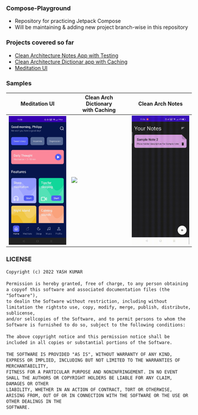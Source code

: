 ### **Compose-Playground**
- Repository for practicing Jetpack Compose
- Will be maintaining & adding new project branch-wise in this repository

### **Projects covered so far**
- [Clean Architecture Notes App with Testing](https://github.com/YashKr01/Compose-Notes-App-with-Testing)
- [Clean Architecture Dictionar app with Caching](https://github.com/YashKr01/Compose-Playground/tree/dictionary)
- [Meditation UI](https://github.com/YashKr01/Compose-Playground/tree/meditation_ui)

### **Samples**
| Meditation UI | Clean Arch Dictionary </br> with Caching | Clean Arch Notes |
 --------------|------------|------------|
 | <img height="350" align="center" src="samples/image_meditation_ui.jpg" /> | <img height="350" src="samples/video_dictionary.gif" />| <img height="350" src="samples/video_notes.gif" /> |

### **LICENSE**

```
Copyright (c) 2022 YASH KUMAR

Permission is hereby granted, free of charge, to any person obtaining a copyof this software and associated documentation files (the "Software"),
to dealin the Software without restriction, including without limitation the rightsto use, copy, modify, merge, publish, distribute, sublicense,
and/or sellcopies of the Software, and to permit persons to whom the Software is furnished to do so, subject to the following conditions:

The above copyright notice and this permission notice shall be included in all copies or substantial portions of the Software.

THE SOFTWARE IS PROVIDED "AS IS", WITHOUT WARRANTY OF ANY KIND, EXPRESS OR IMPLIED, INCLUDING BUT NOT LIMITED TO THE WARRANTIES OF MERCHANTABILITY,
FITNESS FOR A PARTICULAR PURPOSE AND NONINFRINGEMENT. IN NO EVENT SHALL THE AUTHORS OR COPYRIGHT HOLDERS BE LIABLE FOR ANY CLAIM, DAMAGES OR OTHER
LIABILITY, WHETHER IN AN ACTION OF CONTRACT, TORT OR OTHERWISE, ARISING FROM, OUT OF OR IN CONNECTION WITH THE SOFTWARE OR THE USE OR OTHER DEALINGS IN THE
SOFTWARE.
```
